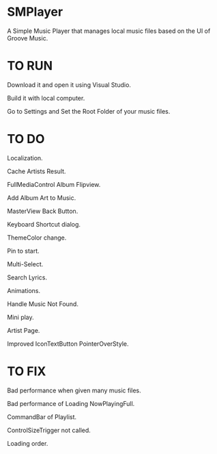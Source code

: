 # SMPlayer
A Simple Music Player that manages local music files based on the UI of Groove Music.

# TO RUN
Download it and open it using Visual Studio.

Build it with local computer.

Go to Settings and Set the Root Folder of your music files.

# TO DO

Localization.

Cache Artists Result.

FullMediaControl Album Flipview.

Add Album Art to Music.

MasterView Back Button.

Keyboard Shortcut dialog.

ThemeColor change.

Pin to start.

Multi-Select.

Search Lyrics.

Animations.

Handle Music Not Found.

Mini play.

Artist Page.

Improved IconTextButton PointerOverStyle.

# TO FIX

Bad performance when given many music files.

Bad performance of Loading NowPlayingFull.

CommandBar of Playlist.

ControlSizeTrigger not called.

Loading order.